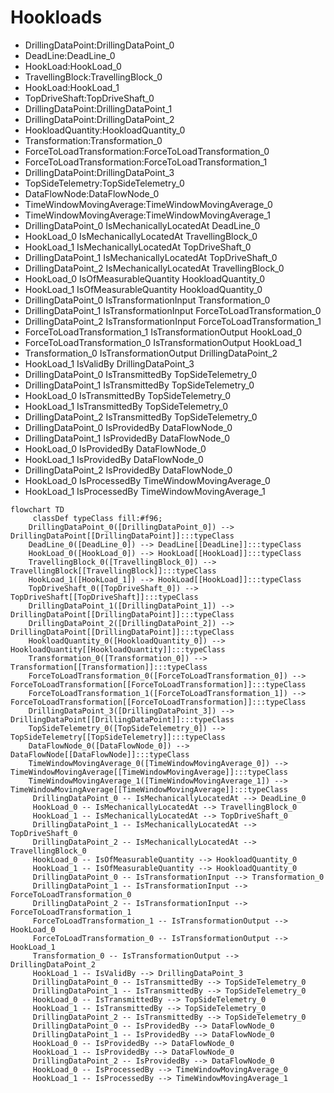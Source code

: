 # Hookloads
- DrillingDataPoint:DrillingDataPoint_0
- DeadLine:DeadLine_0
- HookLoad:HookLoad_0
- TravellingBlock:TravellingBlock_0
- HookLoad:HookLoad_1
- TopDriveShaft:TopDriveShaft_0
- DrillingDataPoint:DrillingDataPoint_1
- DrillingDataPoint:DrillingDataPoint_2
- HookloadQuantity:HookloadQuantity_0
- Transformation:Transformation_0
- ForceToLoadTransformation:ForceToLoadTransformation_0
- ForceToLoadTransformation:ForceToLoadTransformation_1
- DrillingDataPoint:DrillingDataPoint_3
- TopSideTelemetry:TopSideTelemetry_0
- DataFlowNode:DataFlowNode_0
- TimeWindowMovingAverage:TimeWindowMovingAverage_0
- TimeWindowMovingAverage:TimeWindowMovingAverage_1
- DrillingDataPoint_0 IsMechanicallyLocatedAt DeadLine_0
- HookLoad_0 IsMechanicallyLocatedAt TravellingBlock_0
- HookLoad_1 IsMechanicallyLocatedAt TopDriveShaft_0
- DrillingDataPoint_1 IsMechanicallyLocatedAt TopDriveShaft_0
- DrillingDataPoint_2 IsMechanicallyLocatedAt TravellingBlock_0
- HookLoad_0 IsOfMeasurableQuantity HookloadQuantity_0
- HookLoad_1 IsOfMeasurableQuantity HookloadQuantity_0
- DrillingDataPoint_0 IsTransformationInput Transformation_0
- DrillingDataPoint_1 IsTransformationInput ForceToLoadTransformation_0
- DrillingDataPoint_2 IsTransformationInput ForceToLoadTransformation_1
- ForceToLoadTransformation_1 IsTransformationOutput HookLoad_0
- ForceToLoadTransformation_0 IsTransformationOutput HookLoad_1
- Transformation_0 IsTransformationOutput DrillingDataPoint_2
- HookLoad_1 IsValidBy DrillingDataPoint_3
- DrillingDataPoint_0 IsTransmittedBy TopSideTelemetry_0
- DrillingDataPoint_1 IsTransmittedBy TopSideTelemetry_0
- HookLoad_0 IsTransmittedBy TopSideTelemetry_0
- HookLoad_1 IsTransmittedBy TopSideTelemetry_0
- DrillingDataPoint_2 IsTransmittedBy TopSideTelemetry_0
- DrillingDataPoint_0 IsProvidedBy DataFlowNode_0
- DrillingDataPoint_1 IsProvidedBy DataFlowNode_0
- HookLoad_0 IsProvidedBy DataFlowNode_0
- HookLoad_1 IsProvidedBy DataFlowNode_0
- DrillingDataPoint_2 IsProvidedBy DataFlowNode_0
- HookLoad_0 IsProcessedBy TimeWindowMovingAverage_0
- HookLoad_1 IsProcessedBy TimeWindowMovingAverage_1
```mermaid
flowchart TD
	 classDef typeClass fill:#f96;
	DrillingDataPoint_0([DrillingDataPoint_0]) --> DrillingDataPoint[[DrillingDataPoint]]:::typeClass
	DeadLine_0([DeadLine_0]) --> DeadLine[[DeadLine]]:::typeClass
	HookLoad_0([HookLoad_0]) --> HookLoad[[HookLoad]]:::typeClass
	TravellingBlock_0([TravellingBlock_0]) --> TravellingBlock[[TravellingBlock]]:::typeClass
	HookLoad_1([HookLoad_1]) --> HookLoad[[HookLoad]]:::typeClass
	TopDriveShaft_0([TopDriveShaft_0]) --> TopDriveShaft[[TopDriveShaft]]:::typeClass
	DrillingDataPoint_1([DrillingDataPoint_1]) --> DrillingDataPoint[[DrillingDataPoint]]:::typeClass
	DrillingDataPoint_2([DrillingDataPoint_2]) --> DrillingDataPoint[[DrillingDataPoint]]:::typeClass
	HookloadQuantity_0([HookloadQuantity_0]) --> HookloadQuantity[[HookloadQuantity]]:::typeClass
	Transformation_0([Transformation_0]) --> Transformation[[Transformation]]:::typeClass
	ForceToLoadTransformation_0([ForceToLoadTransformation_0]) --> ForceToLoadTransformation[[ForceToLoadTransformation]]:::typeClass
	ForceToLoadTransformation_1([ForceToLoadTransformation_1]) --> ForceToLoadTransformation[[ForceToLoadTransformation]]:::typeClass
	DrillingDataPoint_3([DrillingDataPoint_3]) --> DrillingDataPoint[[DrillingDataPoint]]:::typeClass
	TopSideTelemetry_0([TopSideTelemetry_0]) --> TopSideTelemetry[[TopSideTelemetry]]:::typeClass
	DataFlowNode_0([DataFlowNode_0]) --> DataFlowNode[[DataFlowNode]]:::typeClass
	TimeWindowMovingAverage_0([TimeWindowMovingAverage_0]) --> TimeWindowMovingAverage[[TimeWindowMovingAverage]]:::typeClass
	TimeWindowMovingAverage_1([TimeWindowMovingAverage_1]) --> TimeWindowMovingAverage[[TimeWindowMovingAverage]]:::typeClass
	 DrillingDataPoint_0 -- IsMechanicallyLocatedAt --> DeadLine_0 
	 HookLoad_0 -- IsMechanicallyLocatedAt --> TravellingBlock_0 
	 HookLoad_1 -- IsMechanicallyLocatedAt --> TopDriveShaft_0 
	 DrillingDataPoint_1 -- IsMechanicallyLocatedAt --> TopDriveShaft_0 
	 DrillingDataPoint_2 -- IsMechanicallyLocatedAt --> TravellingBlock_0 
	 HookLoad_0 -- IsOfMeasurableQuantity --> HookloadQuantity_0 
	 HookLoad_1 -- IsOfMeasurableQuantity --> HookloadQuantity_0 
	 DrillingDataPoint_0 -- IsTransformationInput --> Transformation_0 
	 DrillingDataPoint_1 -- IsTransformationInput --> ForceToLoadTransformation_0 
	 DrillingDataPoint_2 -- IsTransformationInput --> ForceToLoadTransformation_1 
	 ForceToLoadTransformation_1 -- IsTransformationOutput --> HookLoad_0 
	 ForceToLoadTransformation_0 -- IsTransformationOutput --> HookLoad_1 
	 Transformation_0 -- IsTransformationOutput --> DrillingDataPoint_2 
	 HookLoad_1 -- IsValidBy --> DrillingDataPoint_3 
	 DrillingDataPoint_0 -- IsTransmittedBy --> TopSideTelemetry_0 
	 DrillingDataPoint_1 -- IsTransmittedBy --> TopSideTelemetry_0 
	 HookLoad_0 -- IsTransmittedBy --> TopSideTelemetry_0 
	 HookLoad_1 -- IsTransmittedBy --> TopSideTelemetry_0 
	 DrillingDataPoint_2 -- IsTransmittedBy --> TopSideTelemetry_0 
	 DrillingDataPoint_0 -- IsProvidedBy --> DataFlowNode_0 
	 DrillingDataPoint_1 -- IsProvidedBy --> DataFlowNode_0 
	 HookLoad_0 -- IsProvidedBy --> DataFlowNode_0 
	 HookLoad_1 -- IsProvidedBy --> DataFlowNode_0 
	 DrillingDataPoint_2 -- IsProvidedBy --> DataFlowNode_0 
	 HookLoad_0 -- IsProcessedBy --> TimeWindowMovingAverage_0 
	 HookLoad_1 -- IsProcessedBy --> TimeWindowMovingAverage_1 
```
